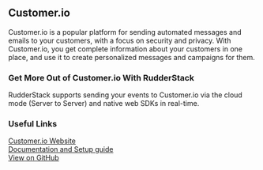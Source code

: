 ## Customer.io

Customer.io is a popular platform for sending automated messages and emails to your customers, with a focus on security and privacy. With Customer.io, you get complete information about your customers in one place, and use it to create personalized messages and campaigns for them.

### Get More Out of Customer.io With RudderStack

RudderStack supports sending your events to Customer.io via the cloud mode (Server to Server) and native web SDKs in real-time.

### Useful Links

[Customer.io Website][]  
[Documentation and Setup guide][]  
[View on GitHub][]

[//]: # "These are reference links used in the body of this note and get stripped out when the markdown processor does its job. There is no need to format nicely because it shouldn't be seen. Thanks SO - http://stackoverflow.com/questions/4823468/store-comments-in-markdown-syntax"
[customer.io website]: https://customer.io/
[documentation and setup guide]: https://docs.rudderstack.com/destinations/customer.io
[view on github]: https://github.com/rudderlabs/rudder-transformer/tree/master/v0/destinations/customerio


